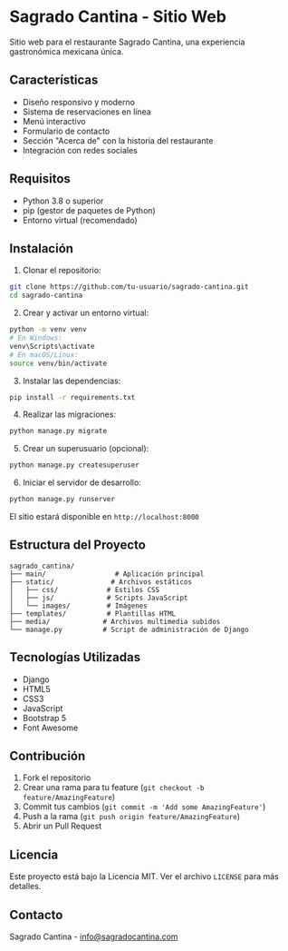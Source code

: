 # Sagrado Cantina - Sitio Web

Sitio web para el restaurante Sagrado Cantina, una experiencia gastronómica mexicana única.

## Características

- Diseño responsivo y moderno
- Sistema de reservaciones en línea
- Menú interactivo
- Formulario de contacto
- Sección "Acerca de" con la historia del restaurante
- Integración con redes sociales

## Requisitos

- Python 3.8 o superior
- pip (gestor de paquetes de Python)
- Entorno virtual (recomendado)

## Instalación

1. Clonar el repositorio:
```bash
git clone https://github.com/tu-usuario/sagrado-cantina.git
cd sagrado-cantina
```

2. Crear y activar un entorno virtual:
```bash
python -m venv venv
# En Windows:
venv\Scripts\activate
# En macOS/Linux:
source venv/bin/activate
```

3. Instalar las dependencias:
```bash
pip install -r requirements.txt
```

4. Realizar las migraciones:
```bash
python manage.py migrate
```

5. Crear un superusuario (opcional):
```bash
python manage.py createsuperuser
```

6. Iniciar el servidor de desarrollo:
```bash
python manage.py runserver
```

El sitio estará disponible en `http://localhost:8000`

## Estructura del Proyecto

```
sagrado_cantina/
├── main/                 # Aplicación principal
├── static/              # Archivos estáticos
│   ├── css/            # Estilos CSS
│   ├── js/             # Scripts JavaScript
│   └── images/         # Imágenes
├── templates/          # Plantillas HTML
├── media/             # Archivos multimedia subidos
└── manage.py          # Script de administración de Django
```

## Tecnologías Utilizadas

- Django
- HTML5
- CSS3
- JavaScript
- Bootstrap 5
- Font Awesome

## Contribución

1. Fork el repositorio
2. Crear una rama para tu feature (`git checkout -b feature/AmazingFeature`)
3. Commit tus cambios (`git commit -m 'Add some AmazingFeature'`)
4. Push a la rama (`git push origin feature/AmazingFeature`)
5. Abrir un Pull Request

## Licencia

Este proyecto está bajo la Licencia MIT. Ver el archivo `LICENSE` para más detalles.

## Contacto

Sagrado Cantina - info@sagradocantina.com 